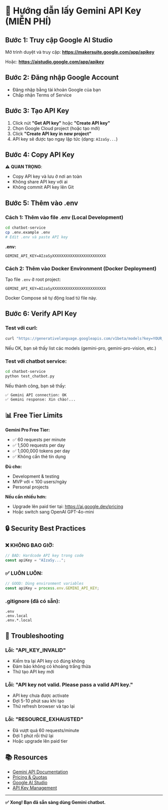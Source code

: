 # 🔑 Hướng dẫn lấy Gemini API Key (MIỄN PHÍ)

## Bước 1: Truy cập Google AI Studio

Mở trình duyệt và truy cập: **https://makersuite.google.com/app/apikey**

Hoặc: **https://aistudio.google.com/app/apikey**

## Bước 2: Đăng nhập Google Account

- Đăng nhập bằng tài khoản Google của bạn
- Chấp nhận Terms of Service

## Bước 3: Tạo API Key

1. Click nút **"Get API key"** hoặc **"Create API key"**
2. Chọn Google Cloud project (hoặc tạo mới)
3. Click **"Create API key in new project"**
4. API key sẽ được tạo ngay lập tức (dạng: `AIzaSy...`)

## Bước 4: Copy API Key

⚠️ **QUAN TRỌNG**: 
- Copy API key và lưu ở nơi an toàn
- Không share API key với ai
- Không commit API key lên Git

## Bước 5: Thêm vào .env

### Cách 1: Thêm vào file .env (Local Development)

```bash
cd chatbot-service
cp .env.example .env
# Edit .env và paste API key
```

**.env:**
```env
GEMINI_API_KEY=AIzaSyXXXXXXXXXXXXXXXXXXXXXXXX
```

### Cách 2: Thêm vào Docker Environment (Docker Deployment)

Tạo file `.env` ở root project:

```env
GEMINI_API_KEY=AIzaSyXXXXXXXXXXXXXXXXXXXXXXXX
```

Docker Compose sẽ tự động load từ file này.

## Bước 6: Verify API Key

### Test với curl:

```bash
curl "https://generativelanguage.googleapis.com/v1beta/models?key=YOUR_API_KEY"
```

Nếu OK, bạn sẽ thấy list các models (gemini-pro, gemini-pro-vision, etc.)

### Test với chatbot service:

```bash
cd chatbot-service
python test_chatbot.py
```

Nếu thành công, bạn sẽ thấy:
```
✅ Gemini API connection: OK
✅ Gemini response: Xin chào!...
```

## 📊 Free Tier Limits

**Gemini Pro Free Tier:**
- ✅ 60 requests per minute
- ✅ 1,500 requests per day
- ✅ 1,000,000 tokens per day
- ✅ Không cần thẻ tín dụng

**Đủ cho:**
- Development & testing
- MVP với < 100 users/ngày
- Personal projects

**Nếu cần nhiều hơn:**
- Upgrade lên paid tier tại: https://ai.google.dev/pricing
- Hoặc switch sang OpenAI GPT-4o-mini

## 🔒 Security Best Practices

### ❌ KHÔNG BAO GIỜ:
```javascript
// BAD: Hardcode API key trong code
const apiKey = "AIzaSy..."; 
```

### ✅ LUÔN LUÔN:
```javascript
// GOOD: Dùng environment variables
const apiKey = process.env.GEMINI_API_KEY;
```

### .gitignore (đã có sẵn):
```gitignore
.env
.env.local
.env.*.local
```

## 🐛 Troubleshooting

### Lỗi: "API_KEY_INVALID"
- Kiểm tra lại API key có đúng không
- Đảm bảo không có khoảng trắng thừa
- Thử tạo API key mới

### Lỗi: "API key not valid. Please pass a valid API key."
- API key chưa được activate
- Đợi 5-10 phút sau khi tạo
- Thử refresh browser và tạo lại

### Lỗi: "RESOURCE_EXHAUSTED"
- Đã vượt quá 60 requests/minute
- Đợi 1 phút rồi thử lại
- Hoặc upgrade lên paid tier

## 📚 Resources

- [Gemini API Documentation](https://ai.google.dev/docs)
- [Pricing & Quotas](https://ai.google.dev/pricing)
- [Google AI Studio](https://aistudio.google.com/)
- [API Key Management](https://console.cloud.google.com/apis/credentials)

---

**✅ Xong! Bạn đã sẵn sàng dùng Gemini chatbot.**
